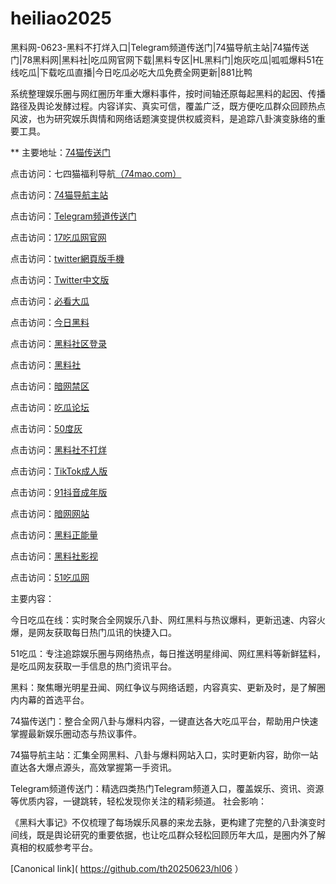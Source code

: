 # heiliao2025
黑料网-0623-黑料不打烊入口|Telegram频道传送门|74猫导航主站|74猫传送门|78黑料网|黑料社|吃瓜网官网下载|黑料专区|HL黑料门|炮灰吃瓜|呱呱爆料51在线吃瓜|下载吃瓜直播|今日吃瓜必吃大瓜免费全网更新|881比鸭

系统整理娱乐圈与网红圈历年重大爆料事件，按时间轴还原每起黑料的起因、传播路径及舆论发酵过程。内容详实、真实可信，覆盖广泛，既方便吃瓜群众回顾热点风波，也为研究娱乐舆情和网络话题演变提供权威资料，是追踪八卦演变脉络的重要工具。

** 主要地址：<a href="https://74mao.com/">74猫传送门</a>

点击访问：七四猫福利导航<a href="https://74mao.com/">（74mao.com）</a>

点击访问：<a href="https://74mao.com/">74猫导航主站</a>

点击访问：<a href="https://74mao.com/">Telegram频道传送门</a>

点击访问：<a href="https://cg07-01.pages.dev/">17吃瓜网官网</a>

点击访问：<a href="https://tt-35.pages.dev/">twitter網頁版手機</a>

点击访问：<a href="https://tt-30.pages.dev/">Twitter中文版</a>

点击访问：<a href="https://pi01-1.pages.dev/">必看大瓜</a>

点击访问：<a href="https://hl873.pages.dev/">今日黑料</a>

点击访问：<a href="https://hls-30.pages.dev/">黑料社区登录</a>

点击访问：<a href="https://hls-02.pages.dev/">黑料社</a>

点击访问：<a href="https://cg40-9.pages.dev/">暗网禁区</a>

点击访问：<a href="https://pi12-01.pages.dev/">吃瓜论坛</a>

点击访问：<a href="https://pi1-01.pages.dev/">50度灰</a>

点击访问：<a href="https://cg47-01.pages.dev/">黑料社不打烊</a>

点击访问：<a href="https://cg99.pages.dev/">TikTok成人版</a>

点击访问：<a href="https://dy2-13.pages.dev/">91抖音成年版</a>

点击访问：<a href="https://aw10-12.pages.dev/">暗网网站</a>

点击访问：<a href="https://hl380.pages.dev/">黑料正能量</a>

点击访问：<a href="https://hls-23.pages.dev/">黑料社影视</a>

点击访问：<a href="https://pi98.pages.dev/">51吃瓜网</a>

主要内容：

今日吃瓜在线：实时聚合全网娱乐八卦、网红黑料与热议爆料，更新迅速、内容火爆，是网友获取每日热门瓜讯的快捷入口。

51吃瓜：专注追踪娱乐圈与网络热点，每日推送明星绯闻、网红黑料等新鲜猛料，是吃瓜网友获取一手信息的热门资讯平台。

黑料：聚焦曝光明星丑闻、网红争议与网络话题，内容真实、更新及时，是了解圈内内幕的首选平台。

74猫传送门：整合全网八卦与爆料内容，一键直达各大吃瓜平台，帮助用户快速掌握最新娱乐圈动态与热议事件。

74猫导航主站：汇集全网黑料、八卦与爆料网站入口，实时更新内容，助你一站直达各大爆点源头，高效掌握第一手资讯。

Telegram频道传送门：精选四类热门Telegram频道入口，覆盖娱乐、资讯、资源等优质内容，一键跳转，轻松发现你关注的精彩频道。
社会影响：

《黑料大事记》不仅梳理了每场娱乐风暴的来龙去脉，更构建了完整的八卦演变时间线，既是舆论研究的重要依据，也让吃瓜群众轻松回顾历年大瓜，是圈内外了解真相的权威参考平台。

[Canonical link]( https://github.com/th20250623/hl06 ）
